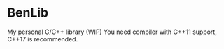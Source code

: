 # BenLib

My personal C/C++ library (WIP)
You need compiler with C++11 support, C++17 is recommended.

